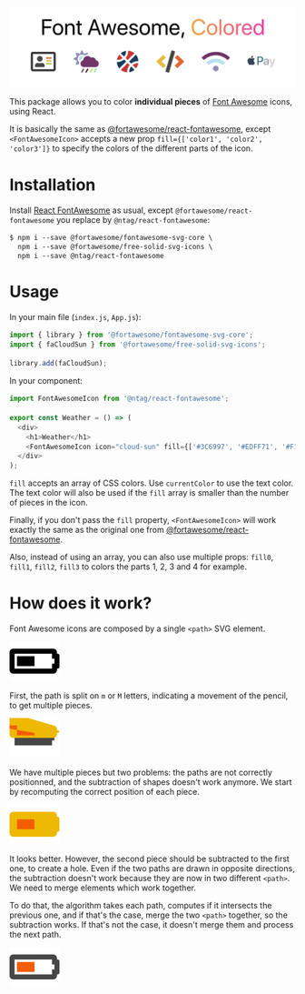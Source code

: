 <div style="text-align: center">
  <img src="img/react-fontawesome-colored.png">
</div>

This package allows you to color **individual pieces** of [Font Awesome](https://fontawesome.com) icons, using React.


It is basically the same as [@fortawesome/react-fontawesome](https://github.com/FortAwesome/react-fontawesome), except `<FontAwesomeIcon>` accepts a new prop `fill={['color1', 'color2', 'color3']}` to specify the colors of the different parts of the icon.

# Installation
Install [React FontAwesome](https://fontawesome.com/how-to-use/on-the-web/using-with/react) as usual, except `@fortawesome/react-fontawesome` you replace by `@ntag/react-fontawesome`:
```
$ npm i --save @fortawesome/fontawesome-svg-core \
  npm i --save @fortawesome/free-solid-svg-icons \
  npm i --save @ntag/react-fontawesome
```

# Usage
In your main file (`index.js`, `App.js`):
```js
import { library } from '@fortawesome/fontawesome-svg-core';
import { faCloudSun } from '@fortawesome/free-solid-svg-icons';

library.add(faCloudSun);
```
In your component:
```js
import FontAwesomeIcon from '@ntag/react-fontawesome';

export const Weather = () => (
  <div>
    <h1>Weather</h1>
    <FontAwesomeIcon icon="cloud-sun" fill={['#3C6997', '#EDFF71', '#F1DB4B']} />
  </div>
);
```
`fill` accepts an array of CSS colors.
Use `currentColor` to use the text color.
The text color will also be used if the `fill` array is smaller than the number of pieces in the icon.

Finally, if you don't pass the `fill` property, `<FontAwesomeIcon>` will work exactly the same as the original one from [@fortawesome/react-fontawesome](https://github.com/FortAwesome/react-fontawesome).

Also, instead of using an array, you can also use multiple props: `fill0`, `fill1`, `fill2`, `fill3` to colors the parts 1, 2, 3 and 4 for example.

# How does it work?
Font Awesome icons are composed by a single `<path>` SVG element.

<img src="img/battery-1.svg" height="70" />

First, the path is split on `m` or `M` letters, indicating a movement of the pencil, to get multiple pieces.

<img src="img/battery-2.svg" height="70" />

We have multiple pieces but two problems: the paths are not correctly positionned, and the subtraction of shapes doesn't work anymore.
We start by recomputing the correct position of each piece.

<img src="img/battery-3.svg" height="70" />

It looks better.
However, the second piece should be subtracted to the first one, to create a hole.
Even if the two paths are drawn in opposite directions, the subtraction doesn't work because they are now in two different `<path>`.
We need to merge elements which work together.

To do that, the algorithm takes each path, computes if it intersects the previous one, and if that's the case, merge the two `<path>` together, so the subtraction works.
If that's not the case, it doesn't merge them and process the next path.

<img src="img/battery-4.svg" height="70" />
